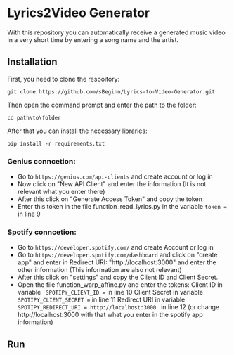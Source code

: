 # Lyrics2Video Generator

With this repository you can automatically receive a generated music video in a very short time by entering a song name and the artist.

## **Installation**

First, you need to clone the respoitory:
```
git clone https://github.com/sBeginn/Lyrics-to-Video-Generator.git
```

Then open the command prompt and enter the path to the folder:
```
cd path\to\folder
```

After that you can install the necessary libraries:
```
pip install -r requirements.txt
```
### Genius conncetion:
- Go to ```https://genius.com/api-clients``` and create account or log in
- Now click on "New API Client" and enter the information (It is not relevant what you enter there)
- After this click on "Generate Access Token" and copy the token
- Enter this token in the file function_read_lyrics.py in the variable ```token = ``` in line 9

### Spotify conncetion:
- Go to ```https://developer.spotify.com/``` and create Account or log in
- Go to ```https://developer.spotify.com/dashboard``` and click on "create app" and enter in Redirect URI: "http://localhost:3000" and enter the other information (This information are also not relevant)
- After this click on "settings" and copy the Client ID and Client Secret.
- Open the file function_warp_affine.py and enter the tokens:
    Client ID in variable ``` SPOTIPY_CLIENT_ID =``` in line 10
    Client Secret in variable ```SPOTIPY_CLIENT_SECRET =``` in line 11
    Redirect URI in variable ```SPOTIPY_REDIRECT_URI = http://localhost:3000 ``` in line 12 (or change http://localhost:3000 with that what you enter in the spotify app information)
  



## **Run**

